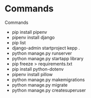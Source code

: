 # Commands
Commands
- pip install pipenv
- pipenv install django
- pip list
- django-admin startproject kepp .
- python manage.py runserver
- python manage.py startapp library
- pip freeze > requirements.txt
- pip install python-dotenv
- pipenv install pillow
- python manage.py makemigrations 
- python manage.py migrate
- python manage.py createsuperuser
